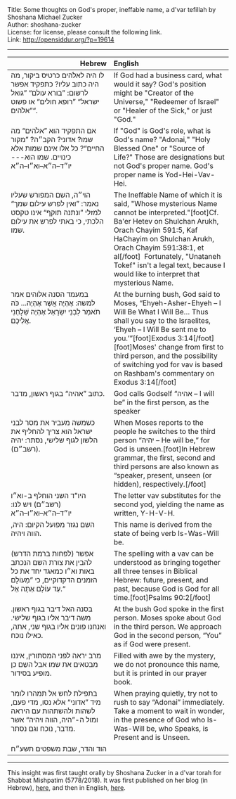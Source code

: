 <html>
<head></head>
<body>
Title: Some thoughts on God's proper, ineffable name, a d'var tefillah by Shoshana Michael Zucker<br />
Author: shoshana-zucker<br />
License: for license, please consult the following link.<br />
Link: <a href="http://opensiddur.org/?p=19614">http://opensiddur.org/?p=19614</a>
<p />
<hr />

<table style="margin-left: auto;margin-right: auto;" class="draggable">
<thead><tr><th id="x" style="text-align: right;">Hebrew</th><th style="text-align: left;">English</th></tr></thead>
<tbody>
<tr><td style="vertical-align:top;" width="46%">
<div class="commentary"><span lang="he">
לו היה לאלֹהים כרטיס ביקור, מה היה כתוב עליו? 
כתפקיד אפשר לרשום: ”בורא עולם“ ”גואל ישראל“ ”רופא חולים“ או פשוט ”אלֹהים“.
</span></div></td>

<td style="vertical-align:top;" width="53%">
<div class="english">
If God had a business card, what would it say? 
God's position might be "Creator of the Universe," "Redeemer of Israel" or "Healer of the Sick," or just "God."
</div></td></tr>


<tr><td style="vertical-align:top;" width="46%">
<div class="commentary"><span lang="he">
אם התפקיד הוא ”אלֹהים“ מה שמו? 
אדוני? הקב״ה? ”מקור החיים“? 
כל אלו אינם שמות אלא כינויים. 
שמו הוא--- יו״ד–ה״א–וא״ו–ה״א
</span></div></td>

<td style="vertical-align:top;" width="53%">
<div class="english">
If "God" is God's role, what is God's name? 
"Adonai," "Holy Blessed One" or "Source of Life?" 
Those are designations but not God's proper name. 
God's proper name is Yod-Hei-Vav-Hei. 
</div></td></tr>


<tr><td style="vertical-align:top;" width="46%">
<div class="commentary"><span lang="he">
הוי״ה, השם המפורש שעליו נאמר: ”ואין לפרש עילום שמך“ 
למזלי ”ונתנה תוקף“ אינו טקסט הלכתי, כי באתי לפרש את עילום שמו.
</span></div></td>

<td style="vertical-align:top;" width="53%">
<div class="english">
The Ineffable Name of which it is said, "Whose mysterious Name cannot be interpreted."[foot]Cf. Ba'er Hetev on Shulchan Arukh, Orach Chayim 591:5, Kaf HaChayim on Shulchan Arukh, Orach Chayim 591:38:1, et al[/foot]&nbsp;
Fortunately, "Unataneh Tokef" isn't a legal text, because I would like to interpret that mysterious Name.
</div></td></tr>


<tr><td style="vertical-align:top;" width="46%">
<div class="commentary"><span lang="he">
במעמד הסנה אלוהים אמר למשה:
אֶהְיֶה אֲשֶׁר אֶהְיֶה... 
כֹּה תֹאמַר לִבְנֵי יִשְׂרָאֵל אֶהְיֶה שְׁלָחַנִי אֲלֵיכֶם.
</span></div></td>

<td style="vertical-align:top;" width="53%">
<div class="english">
At the burning bush, God said to Moses, 
“Ehyeh-Asher-Ehyeh – I ‎Will Be What I Will Be… 
Thus shall ‎you say to the ‎Israelites, ‘Ehyeh – I Will Be sent me to you.’”[foot]Exodus 3:14[/foot]‎[foot]Moses' change from first to third person, and the possibility of switching yod for vav is based on Rashbam's commentary on <a hre="http://mg.alhatorah.org/Full/Shemot/3.14#e1n4">Exodus 3:14</a>[/foot]
</div></td></tr>


<tr><td style="vertical-align:top;" width="46%">
<div class="commentary"><span lang="he">
כתוב ”אהיה“ בגוף ראשון, מדבר.
</span></div></td>

<td style="vertical-align:top;" width="53%">
<div class="english">
‎God calls Godself “‎אהיה‎ – I will be” in the first person, as the speaker
</div></td></tr>


<tr><td style="vertical-align:top;" width="46%">
<div class="commentary"><span lang="he">
כשמשה מעביר את מסר לבני ישראל 
הוא צריך להחליף את הלשון לגוף שלישי, 
נסתר: יהיה (רשב״ם).
</span></div></td>

<td style="vertical-align:top;" width="53%">
<div class="english">
When Moses reports to the people 
he switches to the third person “‎יהיה‎ – He will ‎be,” 
for God is unseen.[foot]In Hebrew grammar, the first, second and third persons are also known as “speaker, ‎present, unseen (or hidden), respectively.[/foot]
</div></td></tr>


<tr><td style="vertical-align:top;" width="46%">
<div class="commentary"><span lang="he">
היו"ד השני הוחלף ב-וא״ו (רשב״ם) ויש לנו:
יו״ד–ה״א–וא״ו–ה״א
</span></div></td>

<td style="vertical-align:top;" width="53%">
<div class="english">
The ‎letter vav substitutes for the second yod, yielding ‎the name as written, 
Y-H-V-H.
</div></td></tr>


<tr><td style="vertical-align:top;" width="46%">
<div class="commentary"><span lang="he">
השם נגזר מפועל הקיום: היה, הווה ויהיה.
</span></div></td>

<td style="vertical-align:top;" width="53%">
<div class="english">
This name is derived from the state of being verb Is-Was-Will be. ‎
</div></td></tr>


<tr><td style="vertical-align:top;" width="46%">
<div class="liturgy"><span lang="he">
אפשר (לפחות ברמת הדרש) להבין את צורת השם הנכתב באות וא״ו כמאגד יחד את כל הזמנים הדקדוקיים, 
כי ”מֵעוֹלָם עַד עוֹלָם אַתָּה אֵל.“
</span></div></td>

<td style="vertical-align:top;" width="53%">
<div class="english">
The spelling with a vav can be understood as bringing together all three tenses in ‎Biblical Hebrew: future, present, and past, 
because God is God for all time.‎[foot]Psalms 90:2[/foot]
</div></td></tr>


<tr><td style="vertical-align:top;" width="46%">
<div class="commentary"><span lang="he">
בסנה האל דיבר בגוף ראשון. 
משה דיבר אליו בגוף שלישי. 
ואנחנו פונים אליו בגוף שני, אתה, כאילו נוכח.
</span></div></td>

<td style="vertical-align:top;" width="53%">
<div class="english">
At the bush God spoke in the first person. 
Moses spoke about God in the third person. 
We approach God in the second person, “You” as if God were present. ‎
</div></td></tr>


<tr><td style="vertical-align:top;" width="46%">
<div class="commentary"><span lang="he">
מרב יראה לפני המסתורין, איננו מבטאים את שמו אבל השֵם כן מופיע בסידור.
</span></div></td>

<td style="vertical-align:top;" width="53%">
<div class="english">
Filled with awe by the mystery, we do not pronounce this name, but it is ‎printed in our prayer book.‎
</div></td></tr>


<tr><td style="vertical-align:top;" width="46%">
<div class="commentary"><span lang="he">
בתפילת לחש אל תמהרו לומר מיד ”אדוני“ אלא נסו, 
מדי פעם, לשהות ולהשתהות עם היראה ומול ה-”היה, הווה ויהיה“ אשר מדבר, נוכח וגם נסתר.
</span></div></td>

<td style="vertical-align:top;" width="53%">
<div class="english">
When praying quietly, try not to rush to say “Adonai” immediately. 
Take a ‎moment to wait in wonder, in the presence of God who Is-Was-Will be, who Speaks, ‎is Present and is Unseen. ‎
</div></td></tr>


<tr><td style="vertical-align:top;" width="46%">
<div class="liturgy"><span lang="he">
הוד והדר, שבת משפטים תשע״ח
</span></div></td>

<td style="vertical-align:top;" width="53%">
<div class="english">

</div></td></tr>
</tbody></table>

<hr />

This insight was first taught orally by Shoshana Zucker in a d'var torah for Shabbat Mishpatim (5778/2018). It was first published on her blog (in Hebrew), <a href="https://kevakavanna.blogspot.com/2018/02/blog-post_17.html">here</a>, and then in English, <a href="https://www.facebook.com/groups/poems.meditations/permalink/1717356954993437/">here</a>.
</body>
</html>